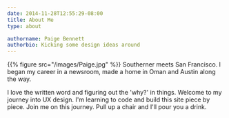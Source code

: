 ```yaml
---
date: 2014-11-28T12:55:29-08:00
title: About Me
type: about

authorname: Paige Bennett
authorbio: Kicking some design ideas around
---
```



{{% figure src="/images/Paige.jpg" %}}
Southerner meets San Francisco. I began my career in a newsroom, made a home in Oman and Austin along the way. 

I love the written word and figuring out the 'why?' in things. Welcome to my journey into UX design. I'm learning to code and build this site piece by piece. Join me on this journey. Pull up a chair and I'll pour you a drink.